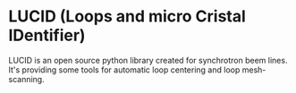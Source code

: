 LUCID (Loops and micro Cristal IDentifier)
=====

LUCID is an open source python library created for synchrotron beem lines. It's providing some tools for automatic loop centering and loop mesh-scanning.
